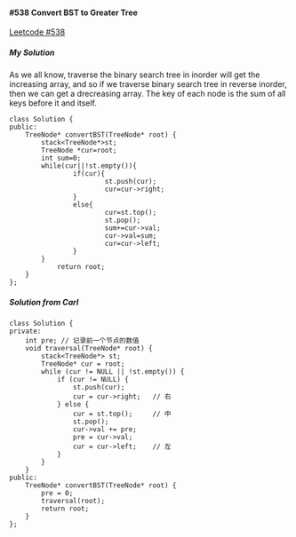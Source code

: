 #### #538 Convert BST to Greater Tree
[Leetcode #538](https://leetcode.com/problems/convert-bst-to-greater-tree/)  

##### My Solution
As we all know, traverse the binary search tree in inorder will get the increasing array, and so if we traverse binary search tree in reverse inorder, then we can get a drecreasing array.  The key of each node is the sum of all keys before it and itself.  
```
class Solution {
public:
    TreeNode* convertBST(TreeNode* root) {
        stack<TreeNode*>st;
        TreeNode *cur=root;
        int sum=0;
        while(cur||!st.empty()){
                if(cur){
                        st.push(cur);
                        cur=cur->right;
                }
                else{
                        cur=st.top();
                        st.pop();
                        sum+=cur->val;
                        cur->val=sum;
                        cur=cur->left;
                }
        }
            return root;
    }
};
```

##### Solution from Carl
```
class Solution {
private:
    int pre; // 记录前一个节点的数值
    void traversal(TreeNode* root) {
        stack<TreeNode*> st;
        TreeNode* cur = root;
        while (cur != NULL || !st.empty()) {
            if (cur != NULL) {
                st.push(cur);
                cur = cur->right;   // 右
            } else {
                cur = st.top();     // 中
                st.pop();
                cur->val += pre;
                pre = cur->val;
                cur = cur->left;    // 左
            }
        }
    }
public:
    TreeNode* convertBST(TreeNode* root) {
        pre = 0;
        traversal(root);
        return root;
    }
};
```
